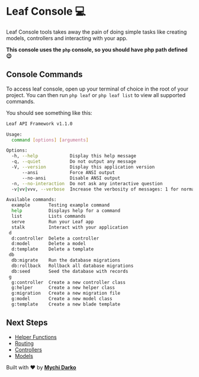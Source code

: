 # Leaf Console 💻

Leaf Console tools takes away the pain of doing simple tasks like creating models, controllers and interacting with your app.

**This console uses the `php` console, so you should have php path defined😉**

## Console Commands

To access leaf console, open up your terminal of choice in the root of your project. You can then run `php leaf` or `php leaf list` to view all supported commands.

You should see something like this:

```bash
Leaf API Framework v1.1.0

Usage:
  command [options] [arguments]

Options:
  -h, --help            Display this help message
  -q, --quiet           Do not output any message
  -V, --version         Display this application version
      --ansi            Force ANSI output
      --no-ansi         Disable ANSI output
  -n, --no-interaction  Do not ask any interactive question
  -v|vv|vvv, --verbose  Increase the verbosity of messages: 1 for normal output, 2 for more verbose output and 3 for debug

Available commands:
  example       Testing example command
  help          Displays help for a command
  list          Lists commands
  serve         Run your Leaf app
  stalk         Interact with your application
 d
  d:controller  Delete a controller
  d:model       Delete a model
  d:template    Delete a template
 db
  db:migrate    Run the database migrations
  db:rollback   Rollback all database migrations
  db:seed       Seed the database with records
 g
  g:controller  Create a new controller class
  g:helper      Create a new helper class
  g:migration   Create a new migration file
  g:model       Create a new model class
  g:template    Create a new blade template
```

## Next Steps

- [Helper Functions](/leaf-api/v/1.2/utils/functions)
- [Routing](/leaf-api/v/1.2/core/routing)
- [Controllers](/leaf-api/v/1.2/core/controllers)
- [Models](/leaf-api/v/1.2/core/models)

Built with ❤ by [**Mychi Darko**](//mychi.netlify.app)
